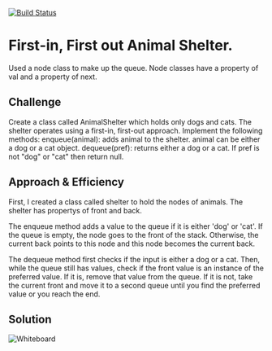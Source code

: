 [![Build Status](https://www.travis-ci.com/ChristopherKnightMerritt/data-structures-and-algorithms.svg?branch=master)](https://www.travis-ci.com/ChristopherKnightMerritt/data-structures-and-algorithms)

# First-in, First out Animal Shelter.
Used a node class  to make up the queue. Node classes have a property of val and a property of next.

## Challenge
Create a class called AnimalShelter which holds only dogs and cats. The shelter operates using a first-in, first-out approach.
Implement the following methods:
enqueue(animal): adds animal to the shelter. animal can be either a dog or a cat object.
dequeue(pref): returns either a dog or a cat. If pref is not "dog" or "cat" then return null.

## Approach & Efficiency
First, I created a class called shelter to hold the nodes of animals. The shelter has propertys of front and back. 

The enqueue method adds a value to the queue if it is either 'dog' or 'cat'. If the queue is empty, the node goes to the front of the stack. Otherwise, the current back points to this node and this node becomes the current back.

The dequeue method first checks if the input is either a dog or a cat. Then, while the queue still has values, check if the front value is an instance of the preferred value. If it is, remove that value from the queue. If it is not, take the current front and move it to a second queue until you find the preferred value or you reach the end.

## Solution
![Whiteboard](../../assets/animalshelter.JPG)